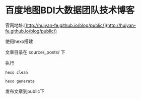 # 百度地图BDI大数据团队技术博客

官网地址:[http://huiyan-fe.github.io/blog/public/](http://huiyan-fe.github.io/blog/public/)

使用hexo搭建

文章目录在 source/_posts/ 下

执行

    hexo clean

    hexo generate

发布文章到public下
